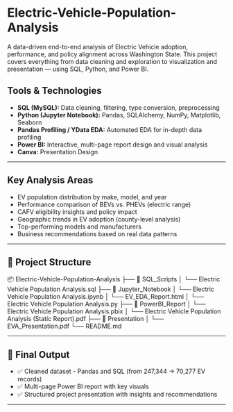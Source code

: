 # Electric-Vehicle-Population-Analysis

A data-driven end-to-end analysis of Electric Vehicle adoption, performance, and policy alignment across Washington State. This project covers everything from data cleaning and exploration to visualization and presentation — using SQL, Python, and Power BI.

## Tools & Technologies

- **SQL (MySQL):** Data cleaning, filtering, type conversion, preprocessing  
- **Python (Jupyter Notebook):** Pandas, SQLAlchemy, NumPy, Matplotlib, Seaborn
- **Pandas Profiling / YData EDA:** Automated EDA for in-depth data profiling
- **Power BI:** Interactive, multi-page report design and visual analysis
- **Canva:** Presentation Design

----

## Key Analysis Areas

- EV population distribution by make, model, and year  
- Performance comparison of BEVs vs. PHEVs (electric range)  
- CAFV eligibility insights and policy impact  
- Geographic trends in EV adoption (county-level analysis)  
- Top-performing models and manufacturers  
- Business recommendations based on real data patterns

----

## 📁 Project Structure

📦 Electric-Vehicle-Population-Analysis
├── 📂 SQL_Scripts
│ └── Electric Vehicle Population Analysis.sql
├── 📂 Jupyter_Notebook
│ └── Electric Vehicle Population Analysis.ipynb
│ └── EV_EDA_Report.html
│ └── Electric Vehicle Population Analysis.py
├── 📂 PowerBI_Report
│ └── Electric Vehicle Population Analysis.pbix
│ └── Electric Vehicle Population Analysis (Static Report).pdf
├── 📂 Presentation
│ └── EVA_Presentation.pdf
└── README.md


----

## 📌 Final Output

- ✅ Cleaned dataset - Pandas and SQL (from 247,344 → 70,277 EV records)
- ✅ Multi-page Power BI report with key visuals
- ✅ Structured project presentation with insights and recommendations

----
